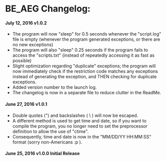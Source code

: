 # BE_AEG Changelog:
#### July 12, 2016 v1.0.2
* The program will now "sleep" for 0.5 seconds whenever the "script.log" file is empty (whenever the program generated exceptions, or there are no new exceptions)
* The program will also "sleep" 0.25 seconds if the program fails to access the "scripts.txt" (instead of repeatedly accessing it as fast as possible)
* Slight optimization regarding "duplicate" exceptions; the program will now immediately check if the restriction code matches any exceptions instead of generating the exception, and THEN checking for duplicate exceptions.
* Added version number to the launch log.
* The changelog is now in a separate file to reduce clutter in the ReadMe.

#### June 27, 2016 v1.0.1
* Double quotes (") and backslashes ( \ ) will now be escaped.
* A different method is used to get time and date, so if you want to compile the program, you no longer need to set the preprocessor definition to allow the use of "ctime".
* Consequently, time and date is now in the "MM/DD/YY HH:MM:SS" format (sorry non-Americans :p ).

#### June 25, 2016 v1.0.0 Initial Release
